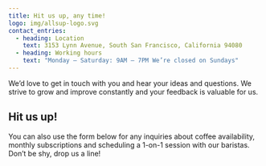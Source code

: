 ```yaml
---
title: Hit us up, any time!
logo: img/allsup-logo.svg
contact_entries:
  - heading: Location
    text: 3153 Lynn Avenue, South San Francisco, California 94080
  - heading: Working hours
    text: "Monday – Saturday: 9AM – 7PM We’re closed on Sundays"
---
```

We’d love to get in touch with you and hear your ideas and questions. We strive to grow and improve constantly and your feedback is valuable for us.

## Hit us up!

You can also use the form below for any inquiries about coffee availability, monthly subscriptions and scheduling a 1-on-1 session
with our baristas. Don’t be shy, drop us a line!